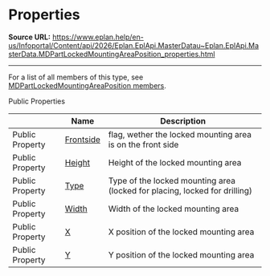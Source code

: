 # Properties

**Source URL:** https://www.eplan.help/en-us/Infoportal/Content/api/2026/Eplan.EplApi.MasterDatau~Eplan.EplApi.MasterData.MDPartLockedMountingAreaPosition_properties.html

---

For a list of all members of this type, see [MDPartLockedMountingAreaPosition members](Eplan.EplApi.MasterDatau~Eplan.EplApi.MasterData.MDPartLockedMountingAreaPosition_members.html).

Public Properties

|  | Name | Description |
| --- | --- | --- |
| Public Property | [Frontside](Eplan.EplApi.MasterDatau~Eplan.EplApi.MasterData.MDPartLockedMountingAreaPosition~Frontside.html) | flag, wether the locked mounting area is on the front side |
| Public Property | [Height](Eplan.EplApi.MasterDatau~Eplan.EplApi.MasterData.MDPartLockedMountingAreaPosition~Height.html) | Height of the locked mounting area |
| Public Property | [Type](Eplan.EplApi.MasterDatau~Eplan.EplApi.MasterData.MDPartLockedMountingAreaPosition~Type.html) | Type of the locked mounting area (locked for placing, locked for drilling) |
| Public Property | [Width](Eplan.EplApi.MasterDatau~Eplan.EplApi.MasterData.MDPartLockedMountingAreaPosition~Width.html) | Width of the locked mounting area |
| Public Property | [X](Eplan.EplApi.MasterDatau~Eplan.EplApi.MasterData.MDPartLockedMountingAreaPosition~X.html) | X position of the locked mounting area |
| Public Property | [Y](Eplan.EplApi.MasterDatau~Eplan.EplApi.MasterData.MDPartLockedMountingAreaPosition~Y.html) | Y position of the locked mounting area |


